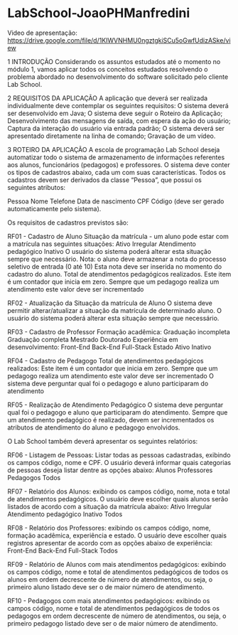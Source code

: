 # LabSchool-JoaoPHManfredini


Video de apresentação: https://drive.google.com/file/d/1KIWVNHMU0ngztgkiSCu5oGwfUdizASke/view


1 INTRODUÇÃO
Considerando os assuntos estudados até o momento no módulo 1, vamos aplicar todos os conceitos estudados resolvendo o problema abordado no desenvolvimento do software solicitado pelo cliente Lab School.

2 REQUISITOS DA APLICAÇÃO
A aplicação que deverá ser realizada individualmente deve contemplar os seguintes requisitos:
O sistema deverá ser desenvolvido em Java;
O sistema deve seguir o Roteiro da Aplicação;
Desenvolvimento das mensagens de saída, com espera da ação do usuário;
Captura da interação do usuário via entrada padrão;
O sistema deverá ser apresentado diretamente na linha de comando;
Gravação de um vídeo.

3 ROTEIRO DA APLICAÇÃO
A escola de programação Lab School deseja automatizar todo o sistema de armazenamento de informações referentes aos alunos, funcionários (pedagogos) e professores. 
O sistema deve conter os tipos de cadastros abaixo, cada um com suas características. 
Todos os cadastros devem ser derivados da classe “Pessoa”, que possui os seguintes atributos:

Pessoa
Nome
Telefone
Data de nascimento
CPF
Código  (deve ser gerado automaticamente pelo sistema).

Os requisitos de cadastros previstos são:

RF01 - Cadastro de Aluno
Situação da matrícula - um aluno pode estar com a matrícula nas seguintes situações:
Ativo
Irregular
Atendimento pedagógico
Inativo
O usuário do sistema poderá alterar esta situação sempre que necessário.
Nota: o aluno deve armazenar a nota do processo seletivo de entrada (0 até 10)
Esta nota deve ser inserida no momento do cadastro do aluno.
Total de atendimentos pedagógicos realizados.
Este item é um contador que inicia em zero. Sempre que um pedagogo realiza um atendimento este valor deve ser incrementado

RF02 - Atualização da Situação da matrícula de Aluno
O sistema deve permitir alterar/atualizar a situação da matrícula de determinado aluno.
O usuário do sistema poderá alterar esta situação sempre que necessário.

RF03 - Cadastro de Professor
Formação acadêmica:
Graduação incompleta
Graduação completa
Mestrado
Doutorado
Experiência em desenvolvimento:
Front-End
Back-End
Full-Stack
Estado
Ativo
Inativo

RF04 - Cadastro de Pedagogo
Total de atendimentos pedagógicos realizados:
Este item é um contador que inicia em zero. Sempre que um pedagogo realiza um atendimento este valor deve ser incrementado
O sistema deve perguntar qual foi o pedagogo e aluno participaram do atendimento

RF05 - Realização de Atendimento Pedagógico
O sistema deve perguntar qual foi o pedagogo e aluno que participaram do atendimento.
Sempre que um atendimento pedagógico é realizado, devem ser incrementados os atributos de atendimento do aluno e pedagogo envolvidos.

O Lab School também deverá apresentar os seguintes relatórios:

RF06 - Listagem de Pessoas: Listar todas as pessoas cadastradas, exibindo os campos código, nome e CPF. 
O usuário deverá informar quais categorias de pessoas deseja listar dentre as opções abaixo: 
Alunos
Professores
Pedagogos
Todos

RF07 - Relatório dos Alunos: exibindo os campos código, nome, nota e total de atendimentos pedagógicos. 
O usuário deve escolher quais alunos serão listados de acordo com a situação da matrícula abaixo:
Ativo
Irregular
Atendimento pedagógico
Inativo
Todos

RF08 - Relatório dos Professores: exibindo os campos código, nome, formação acadêmica, experiência e estado.
O usuário deve escolher quais registros apresentar de acordo com as opções abaixo de experiência:
Front-End
Back-End
Full-Stack
Todos

RF09 - Relatório de Alunos com mais atendimentos pedagógicos: exibindo os campos código, nome e total de atendimentos pedagógicos de todos os alunos em ordem decrescente de número de atendimentos, ou seja, o primeiro aluno listado deve ser o de maior número de atendimento. 

RF10 - Pedagogos com mais atendimentos pedagógicos: exibindo os campos código, nome e total de atendimentos pedagógicos de todos os pedagogos em ordem decrescente de número de atendimentos, ou seja, o primeiro pedagogo listado deve ser o de maior número de atendimento. 
